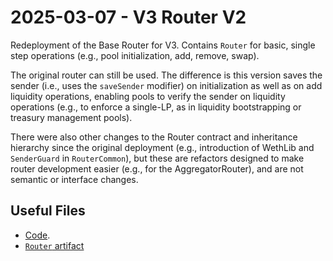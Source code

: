 # 2025-03-07 - V3 Router V2

Redeployment of the Base Router for V3.
Contains `Router` for basic, single step operations (e.g., pool initialization, add, remove, swap).

The original router can still be used. The difference is this version saves the sender (i.e., uses the `saveSender` modifier) on initialization as well as on add liquidity operations, enabling pools to verify the sender on liquidity operations (e.g., to enforce a single-LP, as in liquidity bootstrapping or treasury management pools).

There were also other changes to the Router contract and inheritance hierarchy since the original deployment (e.g., introduction of WethLib and `SenderGuard` in `RouterCommon`), but these are refactors designed to make router development easier (e.g., for the AggregatorRouter), and are not semantic or interface changes.

## Useful Files

- [Code](https://github.com/balancer/balancer-v3-monorepo/commit/577b86c7aec06c01e5f57bf20d4a0f728ce249b2).
- [`Router` artifact](./artifact/Router.json)

